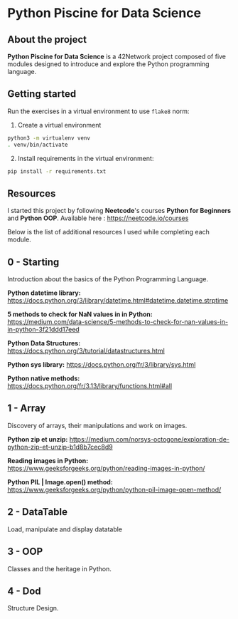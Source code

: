 # Python Piscine for Data Science

## About the project

**Python Piscine for Data Science** is a 42Network project composed of five modules designed to introduce and explore the Python programming language.

## Getting started 

Run the exercises in a virtual environment to use `flake8` norm:

1. Create a virtual environment

```bash
python3 -m virtualenv venv
. venv/bin/activate
```

2. Install requirements in the virtual environment:

```bash
pip install -r requirements.txt
```

## Resources

I started this project by following **Neetcode**'s courses **Python for Beginners** and **Python OOP**. Available here : https://neetcode.io/courses

Below is the list of additional resources I used while completing each module. 

## 0 - Starting
Introduction about the basics of the Python Programming Language.

**Python datetime library:** https://docs.python.org/3/library/datetime.html#datetime.datetime.strptime

**5 methods to check for NaN values in in Python:** https://medium.com/data-science/5-methods-to-check-for-nan-values-in-in-python-3f21ddd17eed

**Python Data Structures:** https://docs.python.org/3/tutorial/datastructures.html 

**Python sys library:** https://docs.python.org/fr/3/library/sys.html

**Python native methods:** https://docs.python.org/fr/3.13/library/functions.html#all

## 1 - Array
Discovery of arrays, their manipulations and work on images. 

**Python zip et unzip:** https://medium.com/norsys-octogone/exploration-de-python-zip-et-unzip-b1d8b7cec8d9 

**Reading images in Python:** https://www.geeksforgeeks.org/python/reading-images-in-python/

**Python PIL | Image.open() method:** https://www.geeksforgeeks.org/python/python-pil-image-open-method/

## 2 - DataTable
Load, manipulate and display datatable

## 3 - OOP
Classes and the heritage in Python.

## 4 - Dod
Structure Design.
